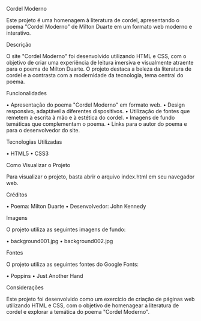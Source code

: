 Cordel Moderno

Este projeto é uma homenagem à literatura de cordel, apresentando o poema "Cordel Moderno" de Milton Duarte em um formato web moderno e interativo.

Descrição

O site "Cordel Moderno" foi desenvolvido utilizando HTML e CSS, com o objetivo de criar uma experiência de leitura imersiva e visualmente atraente para o poema de Milton Duarte. O projeto destaca a beleza da literatura de cordel e a contrasta com a modernidade da tecnologia, tema central do poema.

Funcionalidades

•  Apresentação do poema "Cordel Moderno" em formato web.
•  Design responsivo, adaptável a diferentes dispositivos.
•  Utilização de fontes que remetem à escrita à mão e à estética do cordel.
•  Imagens de fundo temáticas que complementam o poema.
•  Links para o autor do poema e para o desenvolvedor do site.

Tecnologias Utilizadas

•  HTML5
•  CSS3

Como Visualizar o Projeto

Para visualizar o projeto, basta abrir o arquivo index.html em seu navegador web.

Créditos

•  Poema: Milton Duarte
•  Desenvolvedor: John Kennedy

Imagens

O projeto utiliza as seguintes imagens de fundo:

•  background001.jpg
•  background002.jpg

Fontes

O projeto utiliza as seguintes fontes do Google Fonts:

•  Poppins
•  Just Another Hand

Considerações

Este projeto foi desenvolvido como um exercício de criação de páginas web utilizando HTML e CSS, com o objetivo de homenagear a literatura de cordel e explorar a temática do poema "Cordel Moderno".
